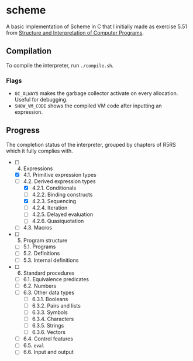 # scheme

A basic implementation of Scheme in C that I initially made as exercise 5.51 from [Structure and Interpretation of Computer Programs](https://mitpress.mit.edu/sites/default/files/sicp/index.html).

## Compilation

To compile the interpreter, run `./compile.sh`.

### Flags
- `GC_ALWAYS` makes the garbage collector activate on every allocation. Useful for debugging.
- `SHOW_VM_CODE` shows the compiled VM code after inputting an expression.

## Progress

The completion status of the interpreter, grouped by chapters of R5RS which it fully complies with.

- [ ] 4. Expressions
    - [x] 4.1. Primitive expression types
    - [ ] 4.2. Derived expression types
        - [x] 4.2.1. Conditionals
        - [ ] 4.2.2. Binding constructs
        - [x] 4.2.3. Sequencing
        - [ ] 4.2.4. Iteration
        - [ ] 4.2.5. Delayed evaluation
        - [ ] 4.2.6. Quasiquotation
    - [ ] 4.3. Macros
- [ ] 5. Program structure
    - [ ] 5.1. Programs
    - [ ] 5.2. Definitions
    - [ ] 5.3. Internal definitions
- [ ] 6. Standard procedures
    - [ ] 6.1. Equivalence predicates
    - [ ] 6.2. Numbers
    - [ ] 6.3. Other data types
        - [ ] 6.3.1. Booleans
        - [ ] 6.3.2. Pairs and lists
        - [ ] 6.3.3. Symbols
        - [ ] 6.3.4. Characters
        - [ ] 6.3.5. Strings
        - [ ] 6.3.6. Vectors
    - [ ] 6.4. Control features
    - [ ] 6.5. `eval`
    - [ ] 6.6. Input and output
